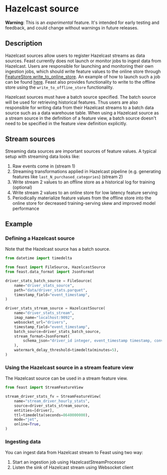 # Hazelcast source

**Warning**: This is an _experimental_ feature. It's intended for early testing and feedback, and could change without warnings in future releases.

## Description

Hazelcast sources allow users to register Hazelcast streams as data sources. 
Feast currently does not launch or monitor jobs to ingest data from Hazelcast. 
Users are responsible for launching and monitoring their own ingestion jobs, which should write feature values to the online store through [FeatureStore.write_to_online_store](https://rtd.feast.dev/en/latest/index.html#feast.feature_store.FeatureStore.write_to_online_store). 
An example of how to launch such a job can be found [here](https://github.com/feast-dev/feast/tree/master/sdk/python/feast/infra/contrib). 
Feast also provides functionality to write to the offline store using the `write_to_offline_store` functionality.

Hazelcast sources must have a batch source specified. The batch source will be used for retrieving historical features. 
Thus users are also responsible for writing data from their Hazelcast streams to a batch data source such as a data warehouse table. 
When using a Hazelcast source as a stream source in the definition of a feature view, a batch source doesn't need to be specified in the feature view definition explicitly.


## Stream sources

Streaming data sources are important sources of feature values. A typical setup with streaming data looks like:

1. Raw events come in (stream 1)
2. Streaming transformations applied in Hazelcast pipeline (e.g. generating features like `last_N_purchased_categories`) (stream 2)
3. Write stream 2 values to an offline store as a historical log for training (optional)
4. Write stream 2 values to an online store for low latency feature serving
5. Periodically materialize feature values from the offline store into the online store for decreased training-serving skew and improved model performance


## Example

### Defining a Hazelcast source
Note that the Hazelcast source has a batch source.
```python
from datetime import timedelta

from feast import FileSource, HazelcastSource
from feast.data_format import JsonFormat

driver_stats_batch_source = FileSource(
    name="driver_stats_source",
    path="data/driver_stats.parquet",
    timestamp_field="event_timestamp",
)

driver_stats_stream_source = HazelcastSource(
    name="driver_stats_stream",
    imap_name="localhost:9092",
    websocket_url="drivers",
    timestamp_field="event_timestamp",
    batch_source=driver_stats_batch_source,
    stream_format=JsonFormat(
        schema_json="driver_id integer, event_timestamp timestamp, conv_percentage double, acc_percentage double, created timestamp"
    ),
    watermark_delay_threshold=timedelta(minutes=5),
)

```

### Using the Hazelcast source in a stream feature view
The Hazelcast source can be used in a stream feature view.
```python
from feast import StreamFeatureView

stream_driver_stats_fv = StreamFeatureView(
    name="stream_driver_hourly_stats",
    source=driver_stats_stream_source,
    entities=[driver],
    ttl=timedelta(seconds=8640000000),
    mode="jet",
    online=True,
)
```

### Ingesting data

You can ingest data from Hazelcast stream to Feast using two way:
1. Start an ingestion job using HazelcastStreamProcessor
2. Listen the sink of Hazelcast stream using Websocket client
